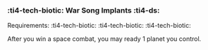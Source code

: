 ### :ti4-tech-biotic: **War Song Implants** :ti4-ds:

Requirements: :ti4-tech-biotic: :ti4-tech-biotic: :ti4-tech-biotic:

After you win a space combat, you may ready 1 planet you control.
